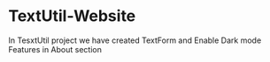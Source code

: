 # TextUtil-Website
In TesxtUtil project we have created   TextForm and Enable Dark mode Features in About section
